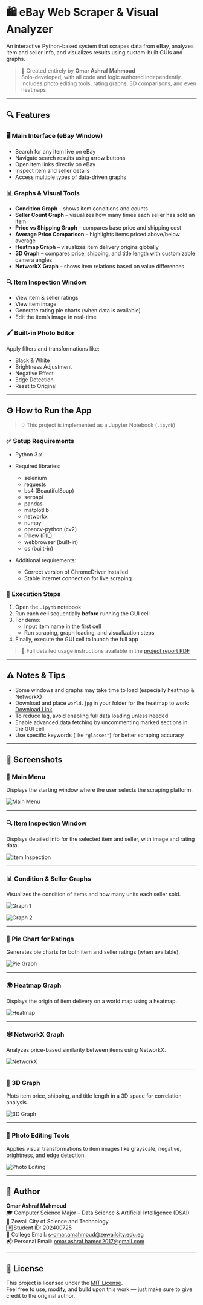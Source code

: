 # 🛍️ eBay Web Scraper & Visual Analyzer

An interactive Python-based system that scrapes data from eBay, analyzes item and seller info, and visualizes results using custom-built GUIs and graphs.

> 📌 Created entirely by **Omar Ashraf Mahmoud**  
> Solo-developed, with all code and logic authored independently.  
> Includes photo editing tools, rating graphs, 3D comparisons, and even heatmaps.

---

## 🔍 Features

### 🖥️ Main Interface (eBay Window)
- Search for any item live on eBay
- Navigate search results using arrow buttons
- Open item links directly on eBay
- Inspect item and seller details
- Access multiple types of data-driven graphs

### 📊 Graphs & Visual Tools
- **Condition Graph** – shows item conditions and counts
- **Seller Count Graph** – visualizes how many times each seller has sold an item
- **Price vs Shipping Graph** – compares base price and shipping cost
- **Average Price Comparison** – highlights items priced above/below average
- **Heatmap Graph** – visualizes item delivery origins globally
- **3D Graph** – compares price, shipping, and title length with customizable camera angles
- **NetworkX Graph** – shows item relations based on value differences

### 🔍 Item Inspection Window
- View item & seller ratings
- View item image
- Generate rating pie charts (when data is available)
- Edit the item’s image in real-time

### 🖌️ Built-in Photo Editor
Apply filters and transformations like:
- Black & White
- Brightness Adjustment
- Negative Effect
- Edge Detection
- Reset to Original

---

## ⚙️ How to Run the App

> 💡 This project is implemented as a Jupyter Notebook (`.ipynb`)

### ✅ Setup Requirements
- Python 3.x
- Required libraries:
  - selenium
  - requests
  - bs4 (BeautifulSoup)
  - serpapi
  - pandas
  - matplotlib
  - networkx
  - numpy
  - opencv-python (cv2)
  - Pillow (PIL)
  - webbrowser (built-in)
  - os (built-in)

- Additional requirements:
  - Correct version of ChromeDriver installed
  - Stable internet connection for live scraping


### 🧪 Execution Steps
1. Open the `.ipynb` notebook
2. Run each cell sequentially **before** running the GUI cell
3. For demo:
   - Input item name in the first cell
   - Run scraping, graph loading, and visualization steps
4. Finally, execute the GUI cell to launch the full app

> 📄 Full detailed usage instructions available in the [project report PDF](./eBay%20System%20Application%20Report.pdf)


---

## ⚠️ Notes & Tips

- Some windows and graphs may take time to load (especially heatmap & NetworkX)
- Download and place `world.jpg` in your folder for the heatmap to work:  
  [Download Link](https://media.istockphoto.com/id/936410448/vector/black-outlined-world-map.jpg)
- To reduce lag, avoid enabling full data loading unless needed
- Enable advanced data fetching by uncommenting marked sections in the GUI cell
- Use specific keywords (like `"glasses"`) for better scraping accuracy

---

## 📸 Screenshots

### 🧭 Main Menu
Displays the starting window where the user selects the scraping platform.
  
![Main Menu](./assets/Ebay-menu.png)

---

### 🔍 Item Inspection Window
Displays detailed info for the selected item and seller, with image and rating data.

![Item Inspection](./assets/Ebay-ItemInspect.png)

---

### 📊 Condition & Seller Graphs
Visualizes the condition of items and how many units each seller sold.

![Graph 1](./assets/Ebay-Graph.png)

![Graph 2](./assets/Ebay-Graph2.png)

---

### 🥧 Pie Chart for Ratings
Generates pie charts for both item and seller ratings (when available).

![Pie Graph](./assets/Ebay-PieGraph.png)

---

### 🌍 Heatmap Graph
Displays the origin of item delivery on a world map using a heatmap.

![Heatmap](./assets/Ebay-HeatMap.png)

---

### 🕸️ NetworkX Graph
Analyzes price-based similarity between items using NetworkX.

![NetworkX](./assets/Ebay-NetworkX.png)

---

### 🔺 3D Graph
Plots item price, shipping, and title length in a 3D space for correlation analysis.

![3D Graph](./assets/Ebay-3DGraph.png)

---

### 🎨 Photo Editing Tools
Applies visual transformations to item images like grayscale, negative, brightness, and edge detection.

![Photo Editing](./assets/Ebay-PhotoEdit.png)


---

## 👤 Author

**Omar Ashraf Mahmoud**  
🎓 Computer Science Major – Data Science & Artificial Intelligence (DSAI)  
🏫 Zewail City of Science and Technology  
🆔 Student ID: 202400725  
📧 College Email: s-omar.amahmoud@zewailcity.edu.eg  
📬 Personal Email: omar.ashraf.hamed2017@gmail.com

---

## 📄 License

This project is licensed under the [MIT License](./LICENSE).  
Feel free to use, modify, and build upon this work — just make sure to give credit to the original author.


